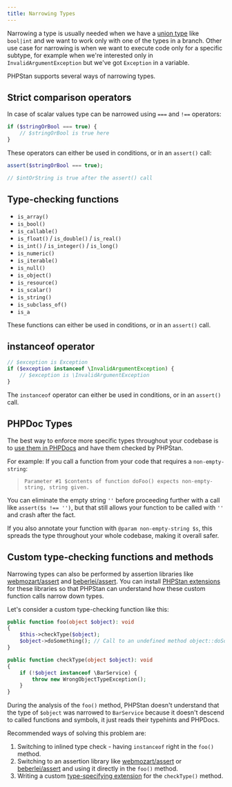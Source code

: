 ```yaml
---
title: Narrowing Types
---
```


Narrowing a type is usually needed when we have a [union type](/blog/union-types-vs-intersection-types) like `bool|int` and we want to work only with one of the types in a branch. Other use case for narrowing is when we want to execute code only for a specific subtype, for example when we're interested only in `InvalidArgumentException` but we've got `Exception` in a variable.

PHPStan supports several ways of narrowing types.

Strict comparison operators
----------------------

In case of scalar values type can be narrowed using `===` and `!==` operators:

```php
if ($stringOrBool === true) {
    // $stringOrBool is true here
}
```

These operators can either be used in conditions, or in an `assert()` call:

```php
assert($stringOrBool === true);

// $intOrString is true after the assert() call
```

Type-checking functions
----------------------

* `is_array()`
* `is_bool()`
* `is_callable()`
* `is_float()` / `is_double()` / `is_real()`
* `is_int()` / `is_integer()` / `is_long()`
* `is_numeric()`
* `is_iterable()`
* `is_null()`
* `is_object()`
* `is_resource()`
* `is_scalar()`
* `is_string()`
* `is_subclass_of()`
* `is_a`

These functions can either be used in conditions, or in an `assert()` call.

instanceof operator
----------------------

```php
// $exception is Exception
if ($exception instanceof \InvalidArgumentException) {
    // $exception is \InvalidArgumentException
}
```

The `instanceof` operator can either be used in conditions, or in an `assert()` call.


PHPDoc Types
----------------------

The best way to enforce more specific types throughout your codebase is to [use them in PHPDocs](/writing-php-code/phpdoc-types) and have them checked by PHPStan.

For example: If you call a function from your code that requires a `non-empty-string`:

> `Parameter #1 $contents of function doFoo() expects non-empty-string, string given.`

You can eliminate the empty string `''` before proceeding further with a call like `assert($s !== '')`, but that still allows your function to be called with `''` and crash after the fact.

If you also annotate your function with `@param non-empty-string $s`, this spreads the type throughout your whole codebase, making it overall safer.

Custom type-checking functions and methods
----------------------

Narrowing types can also be performed by assertion libraries like [webmozart/assert](https://github.com/webmozart/assert) and [beberlei/assert](https://github.com/beberlei/assert). You can install [PHPStan extensions](/user-guide/extension-library) for these libraries so that PHPStan can understand how these custom function calls narrow down types.

Let's consider a custom type-checking function like this:

```php
public function foo(object $object): void
{
    $this->checkType($object);
    $object->doSomething(); // Call to an undefined method object::doSomething().
}

public function checkType(object $object): void
{
    if (!$object instanceof \BarService) {
        throw new WrongObjectTypeException();
    }
}
```

During the analysis of the `foo()` method, PHPStan doesn't understand that the type of `$object` was narrowed to `BarService` because it doesn't descend to called functions and symbols, it just reads their typehints and PHPDocs.

Recommended ways of solving this problem are:

1) Switching to inlined type check - having `instanceof` right in the `foo()` method.
2) Switching to an assertion library like [webmozart/assert](https://github.com/webmozart/assert) or [beberlei/assert](https://github.com/beberlei/assert) and using it directly in the `foo()` method.
3) Writing a custom [type-specifying extension](/developing-extensions/type-specifying-extensions) for the `checkType()` method.

